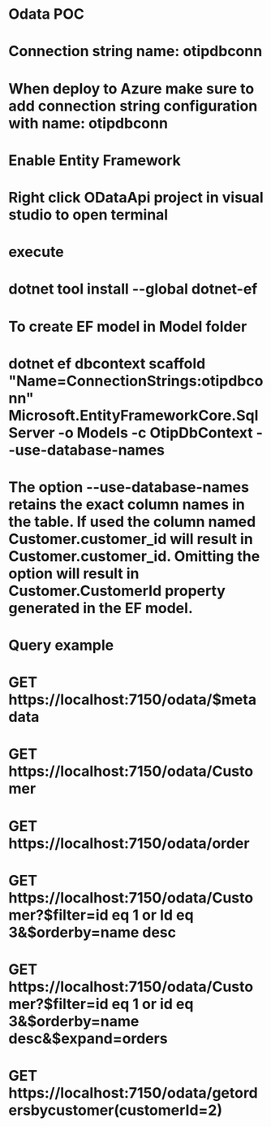 # Odata POC

# Connection string name: otipdbconn
# When deploy to Azure make sure to add connection string configuration with name: otipdbconn

# Enable Entity Framework
# Right click ODataApi project in visual studio to open terminal
# execute
# dotnet tool install --global dotnet-ef
# To create EF model in Model folder 
# dotnet ef dbcontext scaffold "Name=ConnectionStrings:otipdbconn" Microsoft.EntityFrameworkCore.SqlServer -o Models -c OtipDbContext --use-database-names
# The option --use-database-names retains the exact column names in the table. If used the column named Customer.customer_id will result in Customer.customer_id. Omitting the option will result in Customer.CustomerId property generated in the EF model.

# Query example
# GET https://localhost:7150/odata/$metadata
# GET https://localhost:7150/odata/Customer
# GET https://localhost:7150/odata/order
# GET https://localhost:7150/odata/Customer?$filter=id eq 1 or Id eq 3&$orderby=name desc
# GET https://localhost:7150/odata/Customer?$filter=id eq 1 or id eq 3&$orderby=name desc&$expand=orders
# GET https://localhost:7150/odata/getordersbycustomer(customerId=2)
